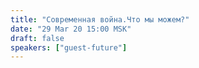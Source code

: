 ```yaml
---
title: "Современная война.Что мы можем?"
date: "29 Mar 20 15:00 MSK"
draft: false
speakers: ["guest-future"]
---
```

